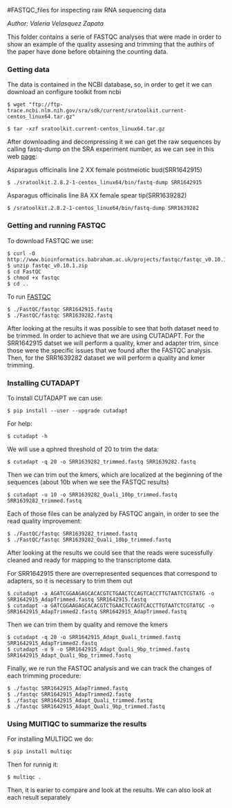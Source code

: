 
#FASTQC_files for inspecting raw RNA sequencing data

*Author: Valeria Velasquez Zapata*

This folder contains a serie of FASTQC analyses that were made in order to show an example of the quality assesing and trimming that the authirs of the paper have done before obtaining the counting data. 
### Getting data

The data is contained in the NCBI database, so, in order to get it we can download an configure toolkit from ncbi

    $ wget "ftp://ftp-trace.ncbi.nlm.nih.gov/sra/sdk/current/sratoolkit.current-centos_linux64.tar.gz"

    $ tar -xzf sratoolkit.current-centos_linux64.tar.gz

After downloading and decompressing it we can get the raw sequences by calling fastq-dump on the SRA experiment number, as we can see in this web [page](https://www.ncbi.nlm.nih.gov/sra?linkname=bioproject_sra_all&from_uid=259909):

Asparagus officinalis line 2 XX female postmeiotic bud(SRR1642915)


    $ ./sratoolkit.2.8.2-1-centos_linux64/bin/fastq-dump SRR1642915

Asparagus officinalis line 8A XX female spear tip(SRR1639282)

    $ /sratoolkit.2.8.2-1-centos_linux64/bin/fastq-dump SRR1639282

### Getting and running FASTQC

To download FASTQC we use:

    $ curl -O http://www.bioinformatics.babraham.ac.uk/projects/fastqc/fastqc_v0.10.1.zip
    $ unzip fastqc_v0.10.1.zip
    $ cd FastQC
    $ chmod +x fastqc
    $ cd ..

To run [FASTQC](http://wiki.bits.vib.be/index.php/Linux_command_line#Automating_FASTQC_analyses)

    $ ./FastQC/fastqc SRR1642915.fastq
    $ ./FastQC/fastqc SRR1639282.fastq

After looking at the results it was possible to see that both dataset need to be trimmed. In order to achieve that we are using CUTADAPT. For the SRR1642915 datset we will perform a quality, kmer and adapter trim, since those were the specific issues that we found after the FASTQC analysis. Then, for the SRR1639282 dataset we will perform a quality and kmer trimming.

### Installing CUTADAPT

To install CUTADAPT we can use:

    $ pip install --user --upgrade cutadapt

For help:

    $ cutadapt -h

We will use a qphred threshold of 20 to trim the data:

    $ cutadapt -q 20 -o SRR1639282_trimmed.fastq SRR1639282.fastq

Then we can trim out the kmers, which are localized at the beginning of the sequences (about 10b when we see the FASTQC results)

    $ cutadapt -u 10 -o SRR1639282_Quali_10bp_trimmed.fastq SRR1639282_trimmed.fastq

Each of those files can be analyzed by FASTQC angain, in order to see the read quality improvement:

    $ ./FastQC/fastqc SRR1639282_trimmed.fastq
    $ ./FastQC/fastqc SRR1639282_Quali_10bp_trimmed.fastq

After looking at the results we could see that the reads were sucessfully cleaned and ready for mapping to the transcriptome data.

For SRR1642915 there are overrepresented sequences that correspond to adapters, so it is necessary to trim them out

    $ cutadapt -a AGATCGGAAGAGCACACGTCTGAACTCCAGTCACCTTGTAATCTCGTATG -o SRR1642915_AdapTrimmed.fastq SRR1642915.fastq
    $ cutadapt -a GATCGGAAGAGCACACGTCTGAACTCCAGTCACCTTGTAATCTCGTATGC -o SRR1642915_AdapTrimmed2.fastq SRR1642915_AdapTrimmed.fastq 
  
Then we can trim them by quality and remove the kmers
  
    $ cutadapt -q 20 -o SRR1642915_Adapt_Quali_trimmed.fastq SRR1642915_AdapTrimmed2.fastq 
    $ cutadapt -u 9 -o SRR1642915_Adapt_Quali_9bp_trimmed.fastq SRR1642915_Adapt_Quali_9bp_trimmed.fastq

Finally, we re run the FASTQC analysis and we can track the changes of each trimming procedure:

    $ ./fastqc SRR1642915_AdapTrimmed.fastq
    $ ./fastqc SRR1642915_AdapTrimmed2.fastq
    $ ./fastqc SRR1642915_Adapt_Quali_trimmed.fastq
    $ ./fastqc SRR1642915_Adapt_Quali_9bp_trimmed.fastq

### Using MUlTIQC to summarize the results

For installing MULTIQC we do:
    
    $ pip install multiqc

Then for runnig it:

    $ multiqc .

Then, it is earier to compare and look at the results. We can also look at each result separately
